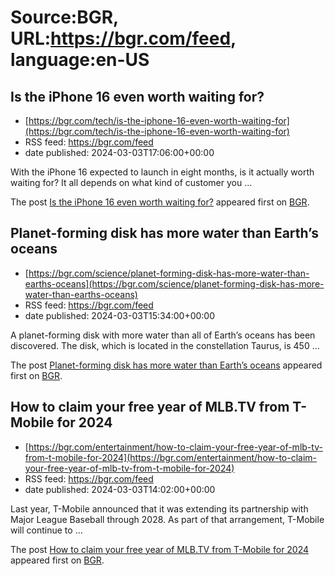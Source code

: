 # Source:BGR, URL:https://bgr.com/feed, language:en-US

## Is the iPhone 16 even worth waiting for?
 - [https://bgr.com/tech/is-the-iphone-16-even-worth-waiting-for](https://bgr.com/tech/is-the-iphone-16-even-worth-waiting-for)
 - RSS feed: https://bgr.com/feed
 - date published: 2024-03-03T17:06:00+00:00

<p>With the iPhone 16 expected to launch in eight months, is it actually worth waiting for? It all depends on what kind of customer you &#8230;</p>
<p>The post <a href="https://bgr.com/tech/is-the-iphone-16-even-worth-waiting-for/">Is the iPhone 16 even worth waiting for?</a> appeared first on <a href="https://bgr.com">BGR</a>.</p>

## Planet-forming disk has more water than Earth’s oceans
 - [https://bgr.com/science/planet-forming-disk-has-more-water-than-earths-oceans](https://bgr.com/science/planet-forming-disk-has-more-water-than-earths-oceans)
 - RSS feed: https://bgr.com/feed
 - date published: 2024-03-03T15:34:00+00:00

<p>A planet-forming disk with more water than all of Earth&#8217;s oceans has been discovered. The disk, which is located in the constellation Taurus, is 450 &#8230;</p>
<p>The post <a href="https://bgr.com/science/planet-forming-disk-has-more-water-than-earths-oceans/">Planet-forming disk has more water than Earth&#8217;s oceans</a> appeared first on <a href="https://bgr.com">BGR</a>.</p>

## How to claim your free year of MLB.TV from T-Mobile for 2024
 - [https://bgr.com/entertainment/how-to-claim-your-free-year-of-mlb-tv-from-t-mobile-for-2024](https://bgr.com/entertainment/how-to-claim-your-free-year-of-mlb-tv-from-t-mobile-for-2024)
 - RSS feed: https://bgr.com/feed
 - date published: 2024-03-03T14:02:00+00:00

<p>Last year, T-Mobile announced that it was extending its partnership with Major League Baseball through 2028. As part of that arrangement, T-Mobile will continue to &#8230;</p>
<p>The post <a href="https://bgr.com/entertainment/how-to-claim-your-free-year-of-mlb-tv-from-t-mobile-for-2024/">How to claim your free year of MLB.TV from T-Mobile for 2024</a> appeared first on <a href="https://bgr.com">BGR</a>.</p>


